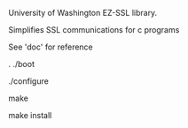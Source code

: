 University of Washington EZ-SSL library.  

Simplifies SSL communications for c programs

See 'doc' for reference

. ./boot

./configure

make

make install


